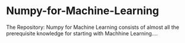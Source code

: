 # Numpy-for-Machine-Learning
The Repository: Numpy for Machine Learning consists of almost all the prerequisite knowledge for starting with Machhine Learning....
